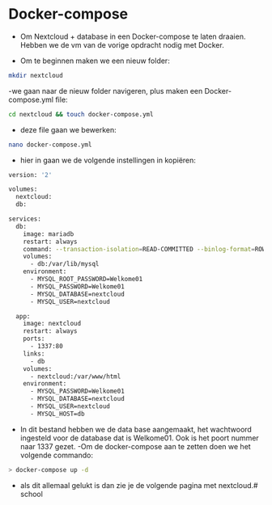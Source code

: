 # Docker-compose
- Om Nextcloud + database in een Docker-compose te laten draaien. Hebben we de vm van de vorige opdracht nodig met Docker. 

- Om te beginnen maken we een nieuw folder:

```bash
mkdir nextcloud
```
-we gaan naar de nieuw folder navigeren, plus maken een Docker-compose.yml file:

```bash
cd nextcloud && touch docker-compose.yml
```
- deze file gaan we bewerken:

```bash
nano docker-compose.yml
```
- hier in gaan we de volgende instellingen in kopiëren:

```bash
version: '2'

volumes:
  nextcloud:
  db:

services:
  db:
    image: mariadb
    restart: always
    command: --transaction-isolation=READ-COMMITTED --binlog-format=ROW
    volumes:
      - db:/var/lib/mysql
    environment:
      - MYSQL_ROOT_PASSWORD=Welkome01
      - MYSQL_PASSWORD=Welkome01
      - MYSQL_DATABASE=nextcloud
      - MYSQL_USER=nextcloud

  app:
    image: nextcloud
    restart: always
    ports:
      - 1337:80
    links:
      - db
    volumes:
      - nextcloud:/var/www/html
    environment:
      - MYSQL_PASSWORD=Welkome01
      - MYSQL_DATABASE=nextcloud
      - MYSQL_USER=nextcloud
      - MYSQL_HOST=db
```
- In dit bestand hebben we de data base aangemaakt, het wachtwoord ingesteld voor de database dat is Welkome01. Ook is het poort nummer naar 1337 gezet.
-Om de docker-compose aan te zetten doen we het volgende commando: 
```bash
> docker-compose up -d
```
- als dit allemaal gelukt is dan zie je de volgende pagina met nextcloud.# school
